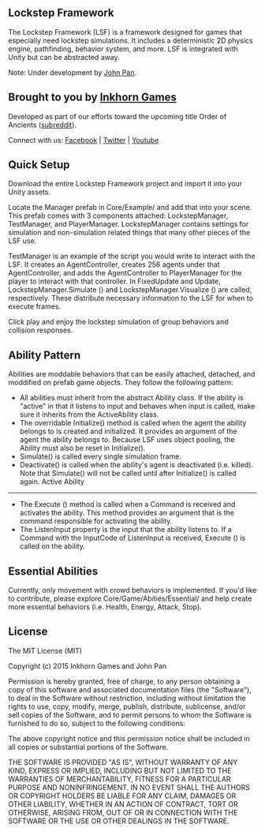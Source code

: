 Lockstep Framework
------------------------
The Lockstep Framework (LSF) is a framework designed for games that especially need lockstep simulations. It includes a deterministic 2D physics engine, pathfinding, behavior system, and more. LSF is integrated with Unity but can be abstracted away.

Note: Under development by [John Pan](https://github.com/SnpM).

Brought to you by [Inkhorn Games](http://inkhorngames.com)
----------------------------------------------------------
Developed as part of our efforts toward the upcoming title Order of Ancients ([subreddit](http://www.reddit.com/r/orderofancients)).

Connect with us:
[Facebook](https://www.facebook.com/inkhorngames) | [Twitter](https://twitter.com/inkhorngames) | [Youtube](http://youtube.com/inkhorncompany)

Quick Setup
-----------
Download the entire Lockstep Framework project and import it into your Unity assets.

Locate the Manager prefab in Core/Example/ and add that into your scene. This prefab comes with 3 components attached: LockstepManager, TestManager, and PlayerManager. LockstepManager contains settings for simulation and non-simulation related things that many other pieces of the LSF use.

TestManager is an example of the script you would write to interact with the LSF. It creates an AgentController, creates 256 agents under that AgentController, and adds the AgentController to PlayerManager for the player to interact with that controller. In FixedUpdate and Update, LockstepManager.Simulate () and LockstepManager.Visualize () are called, respectively. These distribute necessary information to the LSF for when to execute frames.

Click play and enjoy the lockstep simulation of group behaviors and collision responses.

Ability Pattern
----------------
Abilities are moddable behaviors that can be easily attached, detached, and moddified on prefab game objects. They follow the following pattern:
- All abilities must inherit from the abstract Ability class. If the ability is "active" in that it listens to input and behaves when input is called, make sure it inherits from the ActiveAbility class.
- The overridable Initialize() method is called when the agent the ability belongs to is created and initialized. It provides an argument of the agent the ability belongs to. Because LSF uses object pooling, the Ability must also be reset in Initialize().
- Simulate() is called every single simulation frame.
- Deactivate() is called when the ability's agent is deactivated (i.e. killed). Note that Simulate() will not be called until after Initialize() is called again.
Active Ability
_______________
- The Execute () method is called when a Command is received and activates the ability. This method provides an argument that is the command responsible for activating the ability.
- The ListenInput property is the input that the ability listens to. If a Command with the InputCode of ListenInput is received, Execute () is called on the ability.
 
Essential Abilities
-------------------
Currently, only movement with crowd behaviors is implemented. If you'd like to contribute, please explore Core/Game/Abities/Essential/ and help create more essential behaviors (i.e. Health, Energy, Attack, Stop).

License
--------
The MIT License (MIT)

Copyright (c) 2015 Inkhorn Games and John Pan

Permission is hereby granted, free of charge, to any person obtaining a copy
of this software and associated documentation files (the "Software"), to deal
in the Software without restriction, including without limitation the rights
to use, copy, modify, merge, publish, distribute, sublicense, and/or sell
copies of the Software, and to permit persons to whom the Software is
furnished to do so, subject to the following conditions:

The above copyright notice and this permission notice shall be included in all
copies or substantial portions of the Software.

THE SOFTWARE IS PROVIDED "AS IS", WITHOUT WARRANTY OF ANY KIND, EXPRESS OR
IMPLIED, INCLUDING BUT NOT LIMITED TO THE WARRANTIES OF MERCHANTABILITY,
FITNESS FOR A PARTICULAR PURPOSE AND NONINFRINGEMENT. IN NO EVENT SHALL THE
AUTHORS OR COPYRIGHT HOLDERS BE LIABLE FOR ANY CLAIM, DAMAGES OR OTHER
LIABILITY, WHETHER IN AN ACTION OF CONTRACT, TORT OR OTHERWISE, ARISING FROM,
OUT OF OR IN CONNECTION WITH THE SOFTWARE OR THE USE OR OTHER DEALINGS IN THE
SOFTWARE.
